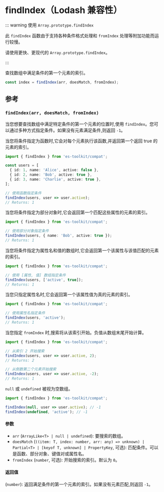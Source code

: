 # findIndex（Lodash 兼容性）

::: warning 使用 `Array.prototype.findIndex`

此 `findIndex` 函数由于支持各种条件格式处理和 `fromIndex` 处理等附加功能而运行较慢。

请使用更快、更现代的 `Array.prototype.findIndex`。

:::

查找数组中满足条件的第一个元素的索引。

```typescript
const index = findIndex(arr, doesMatch, fromIndex);
```

## 参考

### `findIndex(arr, doesMatch, fromIndex)`

当您想要查找数组中满足特定条件的第一个元素的位置时,使用 `findIndex`。您可以通过多种方式指定条件。如果没有元素满足条件,则返回 `-1`。

当您将条件指定为函数时,它会对每个元素执行该函数,并返回第一个返回 true 的元素的索引。

```typescript
import { findIndex } from 'es-toolkit/compat';

const users = [
  { id: 1, name: 'Alice', active: false },
  { id: 2, name: 'Bob', active: true },
  { id: 3, name: 'Charlie', active: true },
];

// 使用函数指定条件
findIndex(users, user => user.active);
// Returns: 1
```

当您将条件指定为部分对象时,它会返回第一个匹配这些属性的元素的索引。

```typescript
import { findIndex } from 'es-toolkit/compat';

// 使用部分对象指定条件
findIndex(users, { name: 'Bob', active: true });
// Returns: 1
```

当您将条件指定为属性名和值的数组时,它会返回第一个该属性与该值匹配的元素的索引。

```typescript
import { findIndex } from 'es-toolkit/compat';

// 使用 [属性, 值] 数组指定条件
findIndex(users, ['active', true]);
// Returns: 1
```

当您只指定属性名时,它会返回第一个该属性值为真的元素的索引。

```typescript
import { findIndex } from 'es-toolkit/compat';

// 使用属性名指定条件
findIndex(users, 'active');
// Returns: 1
```

当您指定 `fromIndex` 时,搜索将从该索引开始。负值从数组末尾开始计算。

```typescript
import { findIndex } from 'es-toolkit/compat';

// 从索引 2 开始搜索
findIndex(users, user => user.active, 2);
// Returns: 2

// 从倒数第二个元素开始搜索
findIndex(users, user => user.active, -2);
// Returns: 1
```

`null` 或 `undefined` 被视为空数组。

```typescript
import { findIndex } from 'es-toolkit/compat';

findIndex(null, user => user.active); // -1
findIndex(undefined, 'active'); // -1
```

#### 参数

- `arr` (`ArrayLike<T> | null | undefined`): 要搜索的数组。
- `doesMatch` (`((item: T, index: number, arr: any) => unknown) | Partial<T> | [keyof T, unknown] | PropertyKey`, 可选): 匹配条件。可以是函数、部分对象、键值对或属性名。
- `fromIndex` (`number`, 可选): 开始搜索的索引。默认为 `0`。

#### 返回值

(`number`): 返回满足条件的第一个元素的索引。如果没有元素匹配,则返回 `-1`。
